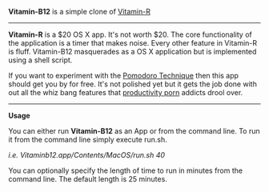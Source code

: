 **Vitamin-B12** is a simple clone of [Vitamin-R](http://www.publicspace.net/Vitamin-R/)

* * *

**Vitamin-R** is a $20 OS X app. It's not worth $20.  The core functionality
of the application is a timer that makes noise. Every other feature in
Vitamin-R is fluff. Vitamin-B12 masquerades as a OS X application but is 
implemented using a shell script. 

If you want to experiment with the [Pomodoro Technique](http://www.pomodorotechnique.com/) 
then this app should get you by for free.  It's not polished yet but it gets the job
done with out all the whiz bang features that 
[productivity porn](http://wiki.43folders.com/index.php/Productivity_pr0n) addicts drool
over.

* * * 

**Usage**

You can either run **Vitamin-B12** as an App or from the command line. To run it from
the command line simply execute run.sh.

_i.e. Vitaminb12.app/Contents/MacOS/run.sh 40_

You can optionally specify the length of time to run in minutes from the command line.
The default length is 25 minutes.




